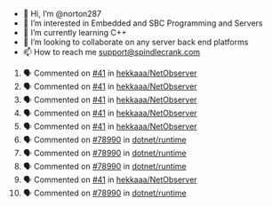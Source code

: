 - 👋 Hi, I’m @norton287
- 👀 I’m interested in Embedded and SBC Programming and Servers
- 🌱 I’m currently learning C++
- 💞️ I’m looking to collaborate on any server back end platforms
- 📫 How to reach me support@spindlecrank.com

<!---
norton287/norton287 is a ✨ special ✨ repository because its `README.md` (this file) appears on your GitHub profile.
You can click the Preview link to take a look at your changes.
--->
<!--START_SECTION:activity-->
1. 🗣 Commented on [#41](https://github.com/hekkaaa/NetObserver/issues/41) in [hekkaaa/NetObserver](https://github.com/hekkaaa/NetObserver)
2. 🗣 Commented on [#41](https://github.com/hekkaaa/NetObserver/issues/41) in [hekkaaa/NetObserver](https://github.com/hekkaaa/NetObserver)
3. 🗣 Commented on [#41](https://github.com/hekkaaa/NetObserver/issues/41) in [hekkaaa/NetObserver](https://github.com/hekkaaa/NetObserver)
4. 🗣 Commented on [#41](https://github.com/hekkaaa/NetObserver/issues/41) in [hekkaaa/NetObserver](https://github.com/hekkaaa/NetObserver)
5. 🗣 Commented on [#41](https://github.com/hekkaaa/NetObserver/issues/41) in [hekkaaa/NetObserver](https://github.com/hekkaaa/NetObserver)
6. 🗣 Commented on [#78990](https://github.com/dotnet/runtime/issues/78990) in [dotnet/runtime](https://github.com/dotnet/runtime)
7. 🗣 Commented on [#78990](https://github.com/dotnet/runtime/issues/78990) in [dotnet/runtime](https://github.com/dotnet/runtime)
8. 🗣 Commented on [#78990](https://github.com/dotnet/runtime/issues/78990) in [dotnet/runtime](https://github.com/dotnet/runtime)
9. 🗣 Commented on [#41](https://github.com/hekkaaa/NetObserver/issues/41) in [hekkaaa/NetObserver](https://github.com/hekkaaa/NetObserver)
10. 🗣 Commented on [#78990](https://github.com/dotnet/runtime/issues/78990) in [dotnet/runtime](https://github.com/dotnet/runtime)
<!--END_SECTION:activity-->
